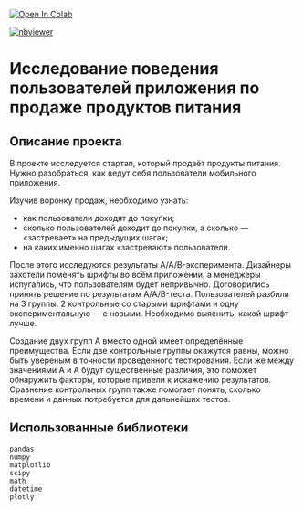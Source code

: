 <a href="https://colab.research.google.com/github/DmitryKostin/yandex-praktikum-data-analyst/blob/main/08_module_project_2/module_project_2.ipynb" target="_parent"><img src="https://colab.research.google.com/assets/colab-badge.svg" alt="Open In Colab"/></a>

[![nbviewer](https://raw.githubusercontent.com/jupyter/design/master/logos/Badges/nbviewer_badge.svg)](https://nbviewer.org/github/DmitryKostin/yandex-praktikum-data-analyst/blob/main/08_module_project_2/module_project_2.ipynb)

# Исследование поведения пользователей приложения по продаже продуктов питания

## Описание проекта
В проекте исследуется стартап, который продаёт продукты питания. Нужно разобраться, как ведут себя пользователи мобильного приложения.

Изучив воронку продаж, необходимо узнать:

- как пользователи доходят до покупки;
- сколько пользователей доходит до покупки, а сколько — «застревает» на предыдущих шагах;
- на каких именно шагах «застревают» пользователи.

После этого исследуются результаты A/A/B-эксперимента. Дизайнеры захотели поменять шрифты во всём приложении, а менеджеры испугались, что пользователям будет непривычно. Договорились принять решение по результатам A/A/B-теста. Пользователей разбили на 3 группы: 2 контрольные со старыми шрифтами и одну экспериментальную — с новыми. Необходимо выяснить, какой шрифт лучше.

Создание двух групп A вместо одной имеет определённые преимущества. Если две контрольные группы окажутся равны, можно быть увереным в точности проведенного тестирования. Если же между значениями A и A будут существенные различия, это поможет обнаружить факторы, которые привели к искажению результатов. Сравнение контрольных групп также помогает понять, сколько времени и данных потребуется для дальнейших тестов.

## Использованные библиотеки
```
pandas
numpy
matplotlib
scipy
math
datetime
plotly
```

